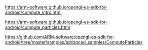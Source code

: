 https://arm-software.github.io/opengl-es-sdk-for-android/compute_intro.html

https://arm-software.github.io/opengl-es-sdk-for-android/compute_particles.html

https://github.com/ARM-software/opengl-es-sdk-for-android/tree/master/samples/advanced_samples/ComputeParticles
